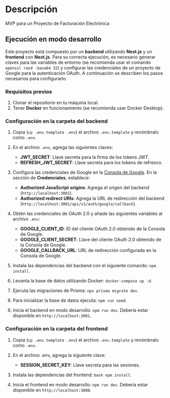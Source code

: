 # Descripción

MVP para un Proyecto de Facturación Electrónica

## Ejecución en modo desarrollo

Este proyecto está compuesto por un **backend** utilizando **Nest.js** y un **frontend** con **Next.js**. Para su correcta ejecución, es necesario generar claves para las variables de entorno (se recomienda usar el comando `openssl rand -base64 32`) y configurar las credenciales de un proyecto de Google para la autenticación OAuth. A continuación se describen los pasos necesarios para configurarlo.

### Requisitos previos

1. Clonar el repositorio en tu máquina local.
2. Tener **Docker** en funcionamiento (se recomienda usar Docker Desktop).

### Configuración en la carpeta del backend

1. Copia (`cp .env.template .env`) el archivo `.env.template` y renómbralo como `.env`.
2. En el archivo `.env`, agrega las siguientes claves:

   - **JWT_SECRET**: Llave secreta para la firma de los tokens JWT.
   - **REFRESH_JWT_SECRET**: Llave secreta para los tokens de refresco.

3. Configura las credenciales de Google en la [Consola de Google](https://console.cloud.google.com/). En la sección de **Credenciales**, establece:

   - **Authorized JavaScript origins**: Agrega el origen del backend (`http://localhost:3001`).
   - **Authorized redirect URIs**: Agrega la URL de redirección del backend (`http://localhost:3001/api/v1/auth/google/callback`).

4. Obtén las credenciales de OAuth 2.0 y añade las siguientes variables al archivo `.env`:

   - **GOOGLE_CLIENT_ID**: ID del cliente OAuth 2.0 obtenido de la Consola de Google.
   - **GOOGLE_CLIENT_SECRET**: Llave del cliente OAuth 2.0 obtenido de la Consola de Google.
   - **GOOGLE_CALLBACK_URL**: URL de redirección configurada en la Consola de Google.

5. Instala las dependencias del backend con el siguiente comando: `npm install`.

6. Levanta la base de datos utilizando Docker: `docker-compose up -d`.

7. Ejecuta las migraciones de Prisma: `npx prisma migrate dev`.

8. Para inicializar la base de datos ejecuta: `npm run seed`.

9. Inicia el backend en modo desarrollo: `npm run dev`. Debería estar disponible en `http://localhost:3001`.

### Configuración en la carpeta del frontend

1. Copia (`cp .env.template .env`) el archivo `.env.template` y renómbralo como `.env`.

2. En el archivo .env, agrega la siguiente clave:

   - **SESSION_SECRET_KEY**: Llave secreta para las sesiones.

3. Instala las dependencias del frontend: `bash npm install`.

4. Inicia el frontend en modo desarrollo: `npm run dev`. Debería estar disponible en `http://localhost:3000`.
